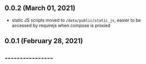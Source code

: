 ## 0.0.2 (March 01, 2021)
  - static JS scripts moved to `/data/public/static_js`, easier to be accessed by requirejs when compose is proxied

## 0.0.1 (February 28, 2021)


## ----------------